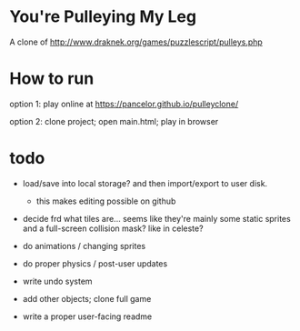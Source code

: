 # You're Pulleying My Leg

A clone of http://www.draknek.org/games/puzzlescript/pulleys.php

# How to run

option 1: play online at https://pancelor.github.io/pulleyclone/

option 2: clone project; open main.html; play in browser

# todo

* load/save into local storage? and then import/export to user disk.
  * this makes editing possible on github
* decide frd what tiles are... seems like they're mainly some static sprites and a full-screen collision mask? like in celeste?

* do animations / changing sprites
* do proper physics / post-user updates
* write undo system
* add other objects; clone full game

* write a proper user-facing readme
